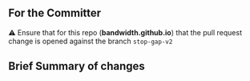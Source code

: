 ## For the Committer

⚠️ Ensure that for this repo (**bandwidth.github.io**) that the pull request change is opened against the branch `stop-gap-v2`

## Brief Summary of changes

